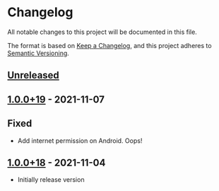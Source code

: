 # Changelog
All notable changes to this project will be documented in this file.

The format is based on [Keep a Changelog](https://keepachangelog.com/en/1.0.0/),
and this project adheres to [Semantic Versioning](https://semver.org/spec/v2.0.0.html).

## [Unreleased]

## [1.0.0+19] - 2021-11-07

## Fixed
* Add internet permission on Android. Oops!

## [1.0.0+18] - 2021-11-04

* Initially release version

[Unreleased]: https://github.com/hamaluik/nomdebebe/compare/v1.0.0+19...HEAD
[1.0.0+19]: https://github.com/hamaluik/nomdebebe/compare/v1.0.0+18...v1.0.0+19
[1.0.0+18]: https://github.com/hamaluik/nomdebebe/tree/v1.0.0+18

